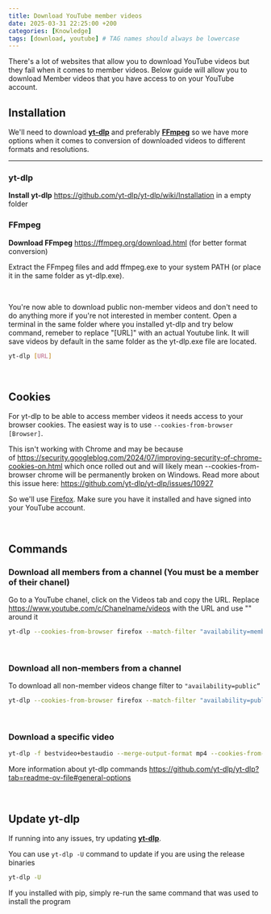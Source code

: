 ```yaml
---
title: Download YouTube member videos
date: 2025-03-31 22:25:00 +200
categories: [Knowledge]
tags: [download, youtube] # TAG names should always be lowercase
---
```


There's a lot of websites that allow you to download YouTube videos but they fail when it comes to member videos.
Below guide will allow you to download Member videos that you have access to on your YouTube account.

## Installation

We'll need to download **[yt-dlp](https://github.com/yt-dlp/yt-dlp/wiki/Installation)** and preferably **[FFmpeg](https://ffmpeg.org/download.html)** so we have more options when it comes to conversion of downloaded videos to different formats and resolutions.

---

### yt-dlp

**Install yt-dlp** <https://github.com/yt-dlp/yt-dlp/wiki/Installation> in a empty folder

### FFmpeg

**Download FFmpeg** <https://ffmpeg.org/download.html> (for better format conversion)

Extract the FFmpeg files and add ffmpeg.exe to your system PATH (or place it in the same folder as yt-dlp.exe).

&nbsp;

You're now able to download public non-member videos and don't need to do anything more if you're not interested in member content.
Open a terminal in the same folder where you installed yt-dlp and try below command, remeber to replace "[URL]" with an actual Youtube link. It will save videos by default in the same folder as the yt-dlp.exe file are located.

```bash
yt-dlp [URL]
```

&nbsp;

## Cookies

For yt-dlp to be able to access member videos it needs access to your browser cookies.
The easiest way is to use `--cookies-from-browser [Browser]`.

This isn't working with Chrome and may be because of <https://security.googleblog.com/2024/07/improving-security-of-chrome-cookies-on.html> which once rolled out and will likely mean --cookies-from-browser chrome will be permanently broken on Windows. Read more about this issue here: <https://github.com/yt-dlp/yt-dlp/issues/10927>

So we'll use [Firefox](https://www.mozilla.org/en-GB/firefox/new/).
Make sure you have it installed and have signed into your YouTube account.

&nbsp;

## Commands

### Download all members from a channel (You must be a member of their chanel)

Go to a YouTube chanel, click on the Videos tab and copy the URL. Replace https://www.youtube.com/c/Chanelname/videos with the URL and use "" around it

```bash
yt-dlp --cookies-from-browser firefox --match-filter "availability=members" -f bestvideo+bestaudio --merge-output-format mp4 "https://www.youtube.com/c/Chanelname/videos"
```

&nbsp;

### Download all non-members from a channel

To download all non-member videos change filter to `"availability=public”`

```bash
yt-dlp --cookies-from-browser firefox --match-filter "availability=public" -f bestvideo+bestaudio --merge-output-format mp4 "https://www.youtube.com/c/Chanelname/videos" 
```

&nbsp;

### Download a specific video

```bash
yt-dlp -f bestvideo+bestaudio --merge-output-format mp4 --cookies-from-browser firefox "VIDEO_URL"
```

More information about yt-dlp commands <https://github.com/yt-dlp/yt-dlp?tab=readme-ov-file#general-options>

&nbsp;

## Update yt-dlp

If running into any issues, try updating **[yt-dlp](https://github.com/yt-dlp/yt-dlp)**.

You can use `yt-dlp -U` command to update if you are using the release binaries

```bash
yt-dlp -U
```

If you installed with pip, simply re-run the same command that was used to install the program

<!--
There's two alternatives, to save your cookies from the browser in a file or give it direct access from the browser itself.

If they are manually saved to a file it will expire and needs to be updated after they expire.
I recomend giving direct access which won't need to be updated at the moment dosen't work with chrome

Exported chrome cookies with [**Get cookies.txt LOCALLY](https://chromewebstore.google.com/detail/get-cookiestxt-locally/cclelndahbckbenkjhflpdbgdldlbecc)** and saved them in a ****`cookies.txt` file in the same folder (more info about [**cookies**](https://www.reddit.com/r/youtubedl/wiki/cookies/))

~~or --cookies-from-browser chrome [Note! Chrome needs to be closed]~~

So if using the browser instead of manually downloading a file with browser cookies that will expire after a short period of time, download Firefox and sign into your google account in YouTube

Replace `--cookies cookies.txt` With `--cookies-from-browser firefox` in below commands
-->